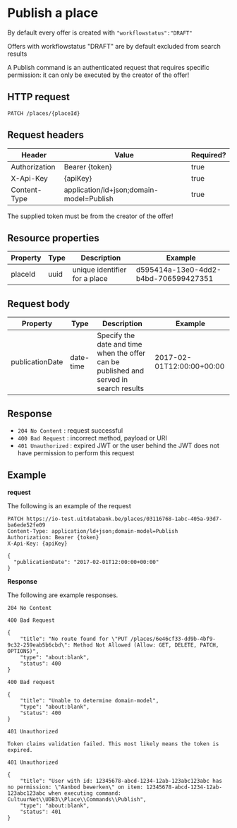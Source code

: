 ---
---

# Publish a place

By default every offer is created with `"workflowstatus":"DRAFT"`

Offers with workflowstatus "DRAFT" are by default excluded from search results

A Publish command is an authenticated request that requires specific permission: it can only be executed by the creator of the offer!

## HTTP request

```
PATCH /places/{placeId}
```

## Request headers

| Header        | Value            | Required? |
| ------------- | ---------------- | --------- |
| Authorization | Bearer {token}   | true      |
| X-Api-Key     | {apiKey}         | true      |
| Content-Type  | application/ld+json;domain-model=Publish | true |

The supplied token must be from the creator of the offer!

## Resource properties

| Property	| Type | Description | Example |
|--|--|--|--|
| placeId	| uuid | unique identifier for a place | d595414a-13e0-4dd2-b4bd-706599427351 |

## Request body

| Property	| Type | Description | Example |
|--|--|--|--|
| publicationDate | date-time | Specify the date and time when the offer can be published and served in search results | 2017-02-01T12:00:00+00:00 |

## Response

* `204 No Content` : request successful
* `400 Bad Request` : incorrect method, payload or URI
* `401 Unauthorized` : expired JWT or the user behind the JWT does not have permission to perform this request

## Example

**request**

The following is an example of the request

```
PATCH https://io-test.uitdatabank.be/places/03116768-1abc-405a-93d7-ba6ede52fe09
Content-Type: application/ld+json;domain-model=Publish
Authorization: Bearer {token}
X-Api-Key: {apiKey}

{
  "publicationDate": "2017-02-01T12:00:00+00:00"
}
```

**Response**

The following are example responses.

```
204 No Content
```

```
400 Bad Request

{
    "title": "No route found for \"PUT /places/6e46cf33-dd9b-4bf9-9c32-259eab5b6cbd\": Method Not Allowed (Allow: GET, DELETE, PATCH, OPTIONS)",
    "type": "about:blank",
    "status": 400
}
```

```
400 Bad request

{
    "title": "Unable to determine domain-model",
    "type": "about:blank",
    "status": 400
}
```

```
401 Unauthorized

Token claims validation failed. This most likely means the token is expired.
```

```
401 Unauthorized

{
    "title": "User with id: 12345678-abcd-1234-12ab-123abc123abc has no permission: \"Aanbod bewerken\" on item: 12345678-abcd-1234-12ab-123abc123abc when executing command: CultuurNet\\UDB3\\Place\\Commands\\Publish",
    "type": "about:blank",
    "status": 401
}
```
